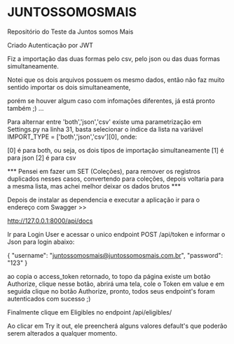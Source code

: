 # JUNTOSSOMOSMAIS
Repositório do Teste da Juntos somos Mais


Criado Autenticação por JWT 

Fiz a importação das duas formas pelo csv, pelo json ou das duas formas simultaneamente.

Notei que os dois arquivos possuem os mesmo dados, então não faz muito sentido importar os dois simultaneamente,

porém se houver algum caso com infomações diferentes, já está pronto também ;) ...

Para alternar entre 'both','json','csv' existe uma parametrização em Settings.py na linha 31, basta selecionar o índice 
da lista na variável IMPORT_TYPE = ['both','json','csv'][0], onde:

[0] é para both, ou seja, os dois tipos de importação simultaneamente
[1] é para json
[2] é para csv

*** Pensei em fazer um SET (Coleções), para remover os registros duplicados nesses casos, 
    convertendo para coleções, depois voltaria para a mesma lista, mas achei melhor deixar os dados brutos ***


Depois de instalar as dependencia e executar a aplicação ir para o endereço com Swagger >>

http://127.0.0.1:8000/api/docs


Ir para Login User e acessar o unico endpoint POST /api/token e informar o Json para login abaixo:

{
"username": "juntossomosmais@juntossomosmais.com.br",
"password": "123"
}

ao copia o access_token retornado, to topo da página existe um botão Authorize, clique nesse botão,
abrirá uma tela, cole o Token em value e em seguida clique no botão Authorize, pronto, todos seus endpoint's foram autenticados com sucesso ;)


Finalmente clique em Eligibles no endpoint /api/eligibles/

Ao clicar em Try it out, ele preencherá alguns valores default's que poderão serem alterados a qualquer momento.

